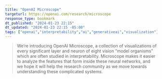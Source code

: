 ```yaml
---
title: "OpenAI Microscope"
targeturl: https://openai.com/research/microscope
response_type: bookmark
dt_published: "2024-01-23 22:15"
dt_updated: "2024-01-23 22:15 -05:00"
tags: ["openai","interpretability","ai","generativeai","visualization"]
---
```


> We’re introducing OpenAI Microscope, a collection of visualizations of every significant layer and neuron of eight vision “model organisms” which are often studied in interpretability. Microscope makes it easier to analyze the features that form inside these neural networks, and we hope it will help the research community as we move towards understanding these complicated systems.